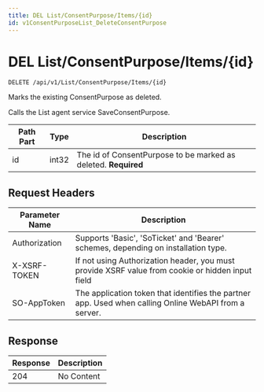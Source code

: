 ```yaml
---
title: DEL List/ConsentPurpose/Items/{id}
id: v1ConsentPurposeList_DeleteConsentPurpose
---
```


# DEL List/ConsentPurpose/Items/{id}

```http
DELETE /api/v1/List/ConsentPurpose/Items/{id}
```

Marks the existing ConsentPurpose as deleted.

Calls the List agent service SaveConsentPurpose.




| Path Part | Type | Description |
|-----------|------|-------------|
| id | int32 | The id of ConsentPurpose to be marked as deleted. **Required** |



## Request Headers

| Parameter Name | Description |
|----------------|-------------|
| Authorization  | Supports 'Basic', 'SoTicket' and 'Bearer' schemes, depending on installation type. |
| X-XSRF-TOKEN   | If not using Authorization header, you must provide XSRF value from cookie or hidden input field |
| SO-AppToken | The application token that identifies the partner app. Used when calling Online WebAPI from a server. |


## Response


| Response | Description |
|----------------|-------------|
| 204 | No Content |